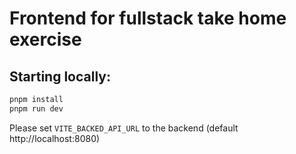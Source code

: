 # Frontend for fullstack take home exercise 

## Starting locally:

```bash
pnpm install
pnpm run dev
```

Please set `VITE_BACKED_API_URL` to the backend (default http://localhost:8080)
